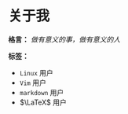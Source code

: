 # 关于我


<!--more-->

<!--## 关于我-->

**格言：** *做有意义的事，做有意义的人*

**标签：**

- `Linux` 用户
- `Vim` 用户
- `markdown` 用户
- $\LaTeX$ 用户

<!--即使本博客有英文选项，但从目前来看，本博客大部分内容将会使用中文。-->

<!--根据时间安排，本博客不定期更新:point_right:[TODO List](../test/todo/)-->


<!--欢迎友好交流 :point_down:-->

